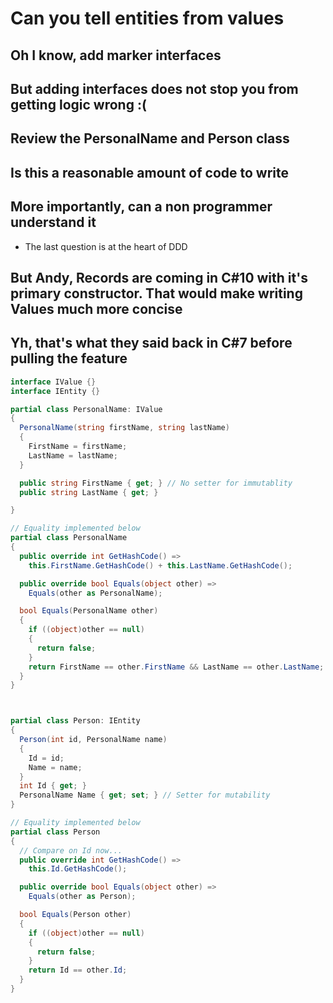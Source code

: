# Can you tell entities from values

## Oh I know, add marker interfaces

## But adding interfaces does not stop you from getting logic wrong :(

## Review the PersonalName and Person class

## Is this a reasonable amount of code to write

## More importantly, can a non programmer understand it

* The last question is at the heart of DDD

## But Andy, Records are coming in C#10 with it's primary constructor. That would make writing Values much more concise

## Yh, that's what they said back in C#7 before pulling the feature

``` csharp
interface IValue {}
interface IEntity {}

partial class PersonalName: IValue
{
  PersonalName(string firstName, string lastName)
  {
    FirstName = firstName;
    LastName = lastName;
  }

  public string FirstName { get; } // No setter for immutablity
  public string LastName { get; }

}

// Equality implemented below
partial class PersonalName
{
  public override int GetHashCode() =>
    this.FirstName.GetHashCode() + this.LastName.GetHashCode();

  public override bool Equals(object other) =>
    Equals(other as PersonalName);

  bool Equals(PersonalName other)
  {
    if ((object)other == null)
    {
      return false;
    }
    return FirstName == other.FirstName && LastName == other.LastName;
  }
}



partial class Person: IEntity
{
  Person(int id, PersonalName name)
  {
    Id = id;
    Name = name;
  }
  int Id { get; }
  PersonalName Name { get; set; } // Setter for mutability
}

// Equality implemented below
partial class Person
{
  // Compare on Id now...
  public override int GetHashCode() =>
    this.Id.GetHashCode();

  public override bool Equals(object other) =>
    Equals(other as Person);

  bool Equals(Person other)
  {
    if ((object)other == null)
    {
      return false;
    }
    return Id == other.Id;
  }
}
```
